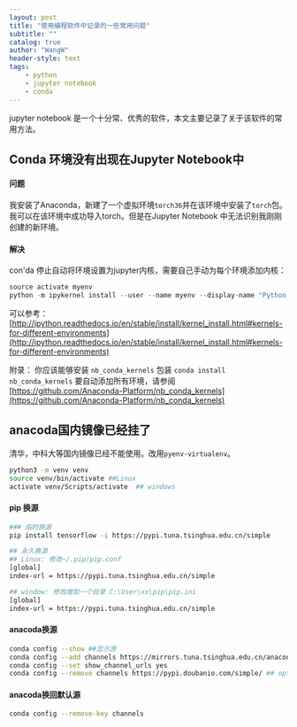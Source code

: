 ```yaml
---
layout: post
title: "使用编程软件中记录的一些常用问题"
subtitle: ""
catalog: true
author: "WangW"
header-style: text
tags: 
    - python
    - jupyter notebook
    - conda
---
```


jupyter notebook 是一个十分常、优秀的软件，本文主要记录了关于该软件的常用方法。

<!--break-->

## Conda 环境没有出现在Jupyter Notebook中

#### 问题

我安装了Anaconda，新建了一个虚拟环境```torch36```并在该环境中安装了`torch`包。 我可以在该环境中成功导入torch。但是在Jupyter Notebook 中无法识别我刚刚创建的新环境。

#### 解决

con'da 停止自动将环境设置为jupyter内核，需要自己手动为每个环境添加内核：

```python
source activate myenv
python -m ipykernel install --user --name myenv --display-name "Python (myenv)"
```

可以参考：[http://ipython.readthedocs.io/en/stable/install/kernel_install.html#kernels-for-different-environments](http://ipython.readthedocs.io/en/stable/install/kernel_install.html#kernels-for-different-environments)

附录： 你应该能够安装 `nb_conda_kernels` 包装 `conda install nb_conda_kernels` 要自动添加所有环境，请参阅 [https://github.com/Anaconda-Platform/nb_conda_kernels](https://github.com/Anaconda-Platform/nb_conda_kernels)

## anacoda国内镜像已经挂了

清华，中科大等国内镜像已经不能使用。改用`pyenv-virtualenv`。

```bash
python3 -m venv venv
source venv/bin/activate ##Linux
activate venv/Scripts/activate  ## windows

```

#### pip 换源

```bash
### 临时换源
pip install tensorflow -i https://pypi.tuna.tsinghua.edu.cn/simple

```

```bash
## 永久换源
## Linux: 修改~/.pip/pip.conf
[global]
index-url = https://pypi.tuna.tsinghua.edu.cn/simple

## window: 修改增加一个目录 C:\User\xx\pip\pip.ini
[global]
index-url = https://pypi.tuna.tsinghua.edu.cn/simple
```



#### anacoda换源

```bash
conda config --show ##显示源
conda config --add channels https://mirrors.tuna.tsinghua.edu.cn/anaconda/pkgs/free/
conda config --set show_channel_urls yes
conda config --remove channels https://pypi.doubanio.com/simple/ ## option
```

#### anacoda换回默认源

```bash
conda config --remove-key channels
```

